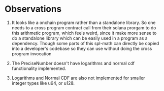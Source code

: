 # Observations

1. It looks like a onchain program rather than a standalone library. So one needs to a cross program contract call from their solana prorgam to do this arithmetic program, which feels weird, since it make more sense to do a standalone library which can be easily used in a program as a dependency. Though some parts of this spl-math can directly be copied into a developer's codebase so they can use without doing the cross program invocation

2. The PreciseNumber doesn't have logarithms and normal cdf functionality implemented.

3. Logarithms and Normal CDF are also not implemented for smaller integer types like u64, or u128.

